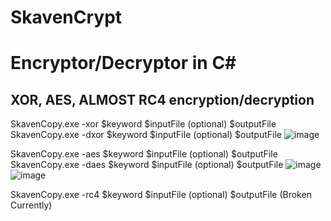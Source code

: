 ﻿# SkavenCrypt

# Encryptor/Decryptor in C#

## XOR, AES, ALMOST RC4 encryption/decryption 

SkavenCopy.exe -xor $keyword $inputFile (optional) $outputFile
SkavenCopy.exe -dxor $keyword $inputFile (optional) $outputFile
![image](https://user-images.githubusercontent.com/65114647/214696506-9d146070-23f3-4943-afda-6ba9e3fde79f.png)

SkavenCopy.exe -aes $keyword $inputFile (optional) $outputFile
SkavenCopy.exe -daes $keyword $inputFile (optional) $outputFile
![image](https://user-images.githubusercontent.com/65114647/214697858-f4fcc1f0-2519-4260-81c6-db18d4eaadfa.png)
![image](https://user-images.githubusercontent.com/65114647/214697979-10cf2829-535b-4daf-b8bd-f7b652363788.png)



SkavenCopy.exe -rc4 $keyword $inputFile (optional) $outputFile
(Broken Currently)



